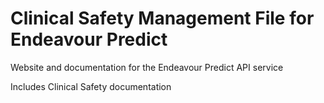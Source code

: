 # Clinical Safety Management File for Endeavour Predict

Website and documentation for the Endeavour Predict API service

Includes Clinical Safety documentation
